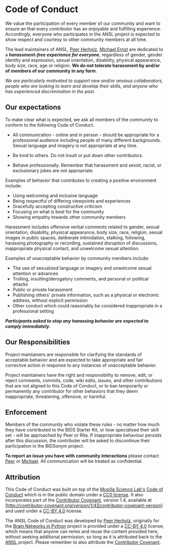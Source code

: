 # Code of Conduct

We value the participation of every member of our community and want to ensure an that every contributor has an enjoyable and fulfilling experience. Accordingly, everyone who participates in the ANSL project is expected to show respect and courtesy to other community members at all time.

The lead maintainers of ANSL, [Peer Herholz](https://github.com/peerherholz), [Michael Ernst](https://github.com/M-earnest) are dedicated to a ***harassment-free experience for everyone***, regardless of gender, gender identity and expression, sexual orientation, disability, physical appearance, body size, race, age or religion. **We do not tolerate harassment by and/or of members of our community in any form**.

*We are particularly motivated to support new and/or anxious collaborators, people who are looking to learn and develop their skills, and anyone who has experienced discrimination in the past.*

## Our expectations

To make clear what is expected, we ask all members of the community to conform to the following Code of Conduct.

* All communication - online and in person - should be appropriate for a professional audience including people of many different backgrounds. Sexual language and imagery is not appropriate at any time.

* Be kind to others. Do not insult or put down other contributors.

* Behave professionally. Remember that harassment and sexist, racist, or exclusionary jokes are not appropriate.

Examples of behavior that contributes to creating a positive environment include:

* Using welcoming and inclusive language
* Being respectful of differing viewpoints and experiences
* Gracefully accepting constructive criticism
* Focusing on what is best for the community
* Showing empathy towards other community members

Harassment includes offensive verbal comments related to gender, sexual orientation, disability, physical appearance, body size, race, religion, sexual images in public spaces, deliberate intimidation, stalking, following, harassing photography or recording, sustained disruption of discussions, inappropriate physical contact, and unwelcome sexual attention.

Examples of unacceptable behavior by community members include:

* The use of sexualized language or imagery and unwelcome sexual attention or advances
* Trolling, insulting/derogatory comments, and personal or political attacks
* Public or private harassment
* Publishing others' private information, such as a physical or electronic address, without explicit permission
* Other conduct which could reasonably be considered inappropriate in a professional setting

***Participants asked to stop any harassing behavior are expected to comply immediately.***

## Our Responsibilities

Project maintainers are responsible for clarifying the standards of acceptable behavior and are expected to take appropriate and fair corrective action in response to any instances of unacceptable behavior.

Project maintainers have the right and responsibility to remove, edit, or reject comments, commits, code, wiki edits, issues, and other contributions that are not aligned to this Code of Conduct, or to ban temporarily or permanently any contributor for other behaviors that they deem inappropriate, threatening, offensive, or harmful.

## Enforcement

Members of the community who violate these rules - no matter how much they have contributed to the BIDS Starter Kit, or how specialised their skill set - will be approached by Peer or Rita. If inappropriate behaviour persists after this discussion, the contributer will be asked to discontinue their participation in the BIDSonym project.

**To report an issue you have with community interactions** please contact [Peer](https://github.com/peerherholz) or [Michael](https://github.com/M-earnest). All communication will be treated as confidential.

## Attribution

This Code of Conduct was built on top of the [Mozilla Science Lab's][mozilla-science-home] [Code of Conduct][mozilla-science-coc] which is in the public domain under a [CC0 license][cc0-link]. It also incorporates part of the [Contributor Covenant][contributor-covenant-home], version 1.4, available at [http://contributor-covenant.org/version/1/4][contributor-covenant-version] and used under a [CC-BY 4.0][ccby-link] license.

The ANSL Code of Conduct was developed by [Peer Herholz][peer-github], originally for the [Brain Networks in Python][bnip-repo] project is provided under a [CC-BY 4.0][ccby-link] license, which means that anyone can remix and reuse the content provided here, without seeking additional permission, so long as it is attributed back to the [ANSL][ansl-repo] project. Please remember to also attribute the [Contributor Covenant][contributor-covenant-home].


[contributor-covenant-home]: http://contributor-covenant.org
[contributor-covenant-version]: http://contributor-covenant.org/version/1/4
[ccby-link]: https://creativecommons.org/licenses/by/4.0
[cc0-link]: https://creativecommons.org/publicdomain/zero/1.0
[peer-github]: https://github.com/peerherholz
[bnip-repo]: https://github.com/WhitakerLab/BrainNetworksInPython
[ansl-repo]: https://github.com/C0C0AN/audiometry_mri
[mozilla-science-home]: https://science.mozilla.org/
[mozilla-science-coc]: https://github.com/mozillascience/code_of_conduct
